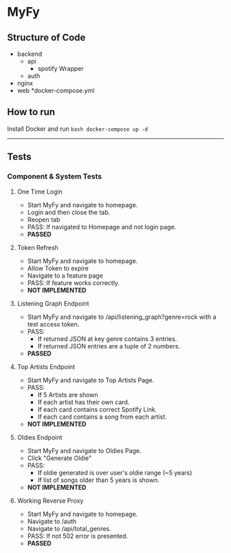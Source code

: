 # MyFy

## Structure of Code
 * backend
    * api
        * spotify Wrapper
    * auth
 * nginx
 * web
 *docker-compose.yml

## How to run
Install Docker and run ```bash
docker-compose up -d ```
__________
## Tests
### Component & System Tests
 1. One Time Login
     * Start MyFy and navigate to homepage.
     * Login and then close the tab.
     * Reopen tab
     * PASS: If navigated to Homepage and not login page.
     * **PASSED**
 2. Token Refresh
     * Start MyFy and navigate to homepage.
     * Allow Token to expire
     * Navigate to a feature page
     * PASS: If feature works correctly.
     * **NOT IMPLEMENTED**
 3. Listening Graph Endpoint
     * Start MyFy and navigate to /api/listening_graph?genre=rock with a test access token.
     * PASS: 
        * If returned JSON at key genre contains 3 entries. 
        * If returned JSON entries are a tuple of 2 numbers.
     * **PASSED**

 4. Top Artists Endpoint
     * Start MyFy and navigate to Top Artists Page. 
     * PASS:
        * If 5 Artists are shown
        * If each artist has their own card.
        * If each card contains correct Spotify Link.
        * If each card contains a song from each artist.
     * **NOT IMPLEMENTED**

 5. Oldies Endpoint
     * Start MyFy and navigate to Oldies Page.
     * Click "Generate Oldie"
     * PASS:
        * If oldie generated is over user's oldie range (~5 years)
        * If list of songs older than 5 years is shown.
     * **NOT IMPLEMENTED**

 6. Working Reverse Proxy
     * Start MyFy and navigate to homepage.
     * Navigate to /auth
     * Navigate to /api/total_genres.
     * PASS: If not 502 error is presented.
     * **PASSED**
